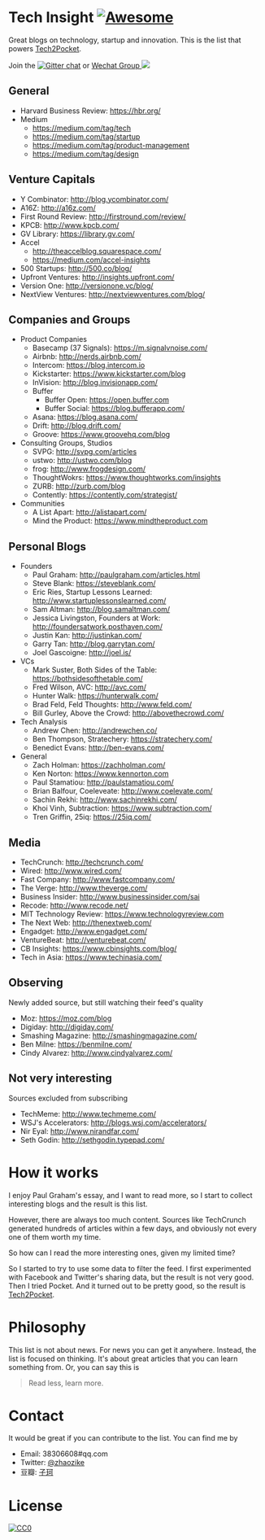 # Tech Insight [![Awesome](https://cdn.rawgit.com/sindresorhus/awesome/d7305f38d29fed78fa85652e3a63e154dd8e8829/media/badge.svg)](https://github.com/sindresorhus/awesome)
Great blogs on technology, startup and innovation. This is the list that powers [Tech2Pocket](http://productchaseapp.herokuapp.com/tech2pocket).

Join the [![Gitter chat](https://badges.gitter.im/gitterHQ/gitter.png)](https://gitter.im/Tech-Insight/community) or [Wechat Group ![](./wechat.png)](http://productchaseapp.herokuapp.com/articles/subscribe)

## General
- Harvard Business Review: https://hbr.org/
- Medium
    - https://medium.com/tag/tech
    - https://medium.com/tag/startup
    - https://medium.com/tag/product-management
    - https://medium.com/tag/design

## Venture Capitals
- Y Combinator: http://blog.ycombinator.com/
- A16Z: http://a16z.com/
- First Round Review: http://firstround.com/review/
- KPCB: http://www.kpcb.com/
- GV Library: https://library.gv.com/
- Accel
    - http://theaccelblog.squarespace.com/
    - https://medium.com/accel-insights
- 500 Startups: http://500.co/blog/
- Upfront Ventures: http://insights.upfront.com/
- Version One: http://versionone.vc/blog/
- NextView Ventures: http://nextviewventures.com/blog/
    
## Companies and Groups
- Product Companies
    - Basecamp (37 Signals): https://m.signalvnoise.com/
    - Airbnb: http://nerds.airbnb.com/
    - Intercom: https://blog.intercom.io
    - Kickstarter: https://www.kickstarter.com/blog
    - InVision: http://blog.invisionapp.com/
    - Buffer
         - Buffer Open: https://open.buffer.com
         - Buffer Social: https://blog.bufferapp.com/
    - Asana: https://blog.asana.com/
    - Drift: http://blog.drift.com/
    - Groove: https://www.groovehq.com/blog
- Consulting Groups, Studios
    - SVPG: http://svpg.com/articles
    - ustwo: http://ustwo.com/blog
    - frog: http://www.frogdesign.com/
    - ThoughtWokrs: https://www.thoughtworks.com/insights
    - ZURB: http://zurb.com/blog
    - Contently: https://contently.com/strategist/
- Communities
    - A List Apart: http://alistapart.com/
    - Mind the Product: https://www.mindtheproduct.com


## Personal Blogs

- Founders
    - Paul Graham: http://paulgraham.com/articles.html
    - Steve Blank: https://steveblank.com/
    - Eric Ries, Startup Lessons Learned: http://www.startuplessonslearned.com/
    - Sam Altman: http://blog.samaltman.com/
    - Jessica Livingston, Founders at Work: http://foundersatwork.posthaven.com/
    - Justin Kan: http://justinkan.com/
    - Garry Tan: http://blog.garrytan.com/
    - Joel Gascoigne: http://joel.is/
- VCs
    - Mark Suster, Both Sides of the Table: https://bothsidesofthetable.com/
    - Fred Wilson, AVC: http://avc.com/
    - Hunter Walk: https://hunterwalk.com/
    - Brad Feld, Feld Thoughts: http://www.feld.com/
    - Bill Gurley, Above the Crowd: http://abovethecrowd.com/
- Tech Analysis
    - Andrew Chen: http://andrewchen.co/
    - Ben Thompson, Stratechery: https://stratechery.com/
    - Benedict Evans: http://ben-evans.com/
- General
    - Zach Holman: https://zachholman.com/
    - Ken Norton: https://www.kennorton.com
    - Paul Stamatiou: http://paulstamatiou.com/
    - Brian Balfour, Coeleveate: http://www.coelevate.com/
    - Sachin Rekhi: http://www.sachinrekhi.com/
    - Khoi Vinh, Subtraction: https://www.subtraction.com/
    - Tren Griffin, 25iq: https://25iq.com/

## Media

- TechCrunch: http://techcrunch.com/
- Wired: http://www.wired.com/
- Fast Company: http://www.fastcompany.com/
- The Verge: http://www.theverge.com/
- Business Insider: http://www.businessinsider.com/sai
- Recode: http://www.recode.net/
- MIT Technology Review: https://www.technologyreview.com
- The Next Web: http://thenextweb.com/
- Engadget: http://www.engadget.com/
- VentureBeat: http://venturebeat.com/
- CB Insights: https://www.cbinsights.com/blog/
- Tech in Asia: https://www.techinasia.com/

## Observing

Newly added source, but still watching their feed's quality

- Moz: https://moz.com/blog
- Digiday: http://digiday.com/
- Smashing Magazine: http://smashingmagazine.com/
- Ben Milne: https://benmilne.com/
- Cindy Alvarez: http://www.cindyalvarez.com/

## Not very interesting

Sources excluded from subscribing

- TechMeme: http://www.techmeme.com/
- WSJ's Accelerators: http://blogs.wsj.com/accelerators/
- Nir Eyal: http://www.nirandfar.com/
- Seth Godin: http://sethgodin.typepad.com/

# How it works

I enjoy Paul Graham's essay, and I want to read more, so I start to collect interesting blogs and the result is this list.

However, there are always too much content. Sources like TechCrunch
generated hundreds of articles within a few days, and obviously not every one of them worth my time.

So how can I read the more interesting ones, given my limited time?

So I started to try to use some data to filter the feed. I first experimented with Facebook and Twitter's sharing data, but the result is not very good.
Then I tried Pocket. And it turned out to be pretty good, so the result is [Tech2Pocket](http://productchaseapp.herokuapp.com/tech2pocket).

# Philosophy

This list is not about news. For news you can get it anywhere. Instead, the list is focused on thinking. It's about great articles that you can learn something from. Or, you can say this is

> Read less, learn more.

# Contact
It would be great if you can contribute to the list. You can find me by
- Email: 38306608#qq.com
- Twitter: [@zhaozike](https://twitter.com/zhaozike)
- 豆瓣: [子珂](https://www.douban.com/people/wohaobeia/)

# License

[![CC0](http://mirrors.creativecommons.org/presskit/buttons/88x31/svg/cc-zero.svg)](https://creativecommons.org/publicdomain/zero/1.0/)
